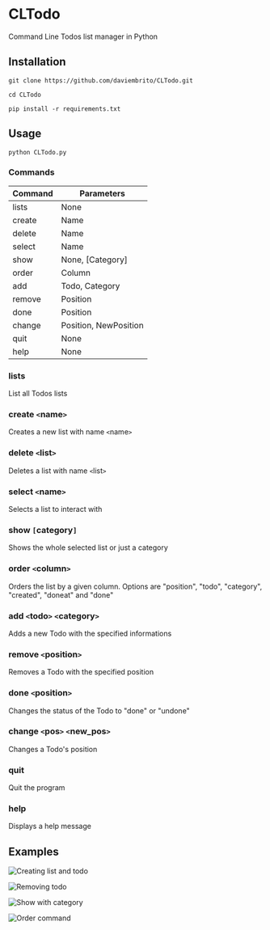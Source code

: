 # **CLTodo**
Command Line Todos list manager in Python

## **Installation**
```git clone https://github.com/daviembrito/CLTodo.git```

```cd CLTodo```

```pip install -r requirements.txt```

## **Usage**

```python CLTodo.py```

### **Commands**
<p>
    <table>
        <thead>
            <tr>
                <th>Command</th>
                <th>Parameters</th>
            </tr>
        </thead>
        <tbody>
            <tr>
                <td>lists</td>
                <td>None</td>
            </tr>
            <tr>
                <td>create</td>
                <td>Name</td>
            </tr>
            <tr>
                <td>delete</td>
                <td>Name</td>
            </tr>
            <tr>
                <td>select</td>
                <td>Name</td>
            </tr>
            <tr>
                <td>show</td>
                <td>None, [Category]</td>
            </tr>
            <tr>
                <td>order</td>
                <td>Column</td>
            </tr>
            <tr>
                <td>add</td>
                <td>Todo, Category</td>
            </tr>
            <tr>
                <td>remove</td>
                <td>Position</td>
            </tr>
            <tr>
                <td>done</td>
                <td>Position</td>
            </tr>
            <tr>
                <td>change</td>
                <td>Position, NewPosition</td>
            </tr>
            <tr>
                <td>quit</td>
                <td>None</td>
            </tr>
            <tr>
                <td>help</td>
                <td>None</td>
            </tr>
        </tbody>
    </table>
</p>
<p></p>

### **lists**

List all Todos lists

### **create ```<```name```>```**

Creates a new list with name ```<```name```>```

### **delete ```<```list```>```**

Deletes a list with name ```<```list```>```

### **select ```<```name```>```**
Selects a list to interact with

### **show ```[```category```]```**
Shows the whole selected list or just a category

### **order ```<```column```>```**
Orders the list by a given column. Options are "position", "todo", "category", "created", "doneat" and "done"

### **add ```<```todo```>``` ```<```category```>```**
Adds a new Todo with the specified informations

### **remove ```<```position```>```**
Removes a Todo with the specified position

### **done ```<```position```>```**
Changes the status of the Todo to "done" or "undone"

### **change ```<```pos```>``` ```<```new_pos```>```**
Changes a Todo's position

### **quit**
Quit the program

### **help**
Displays a help message

<p></p>

## **Examples**
<p></p>

![Creating list and todo](https://cdn.discordapp.com/attachments/400108474748370946/1095208504438034483/image.png)

<p></p>

![Removing todo](https://cdn.discordapp.com/attachments/400108474748370946/1095208739847557140/image.png)

<p></p>

![Show with category](https://cdn.discordapp.com/attachments/400108474748370946/1095209213225091112/image.png)

<p></p>

![Order command](https://cdn.discordapp.com/attachments/400108474748370946/1095209647289409627/image.png)